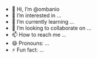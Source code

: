 - 👋 Hi, I’m @ombanio
- 👀 I’m interested in ...
- 🌱 I’m currently learning ...
- 💞️ I’m looking to collaborate on ...
- 📫 How to reach me ...
- 😄 Pronouns: ...
- ⚡ Fun fact: ...

<!---
ombanio/ombanio is a ✨ special ✨ repository because its `README.md` (this file) appears on your GitHub profile.
You can click the Preview link to take a look at your changes.
--->
